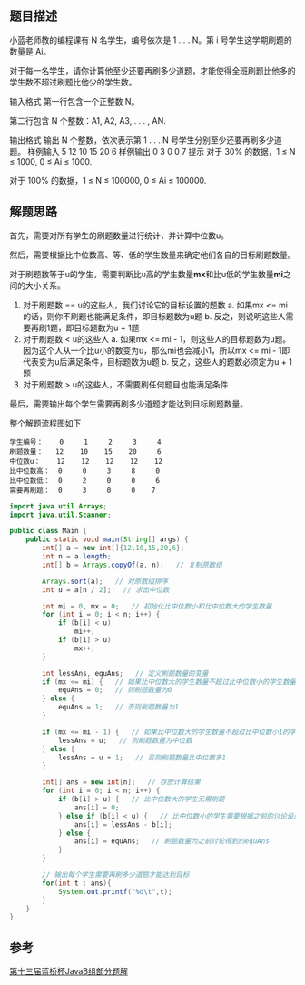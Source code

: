 ## 题目描述
小蓝老师教的编程课有 N 名学生，编号依次是 1 . . . N。第 i 号学生这学期刷题的数量是 Ai。

对于每一名学生，请你计算他至少还要再刷多少道题，才能使得全班刷题比他多的学生数不超过刷题比他少的学生数。

输入格式
第一行包含一个正整数 N。

第二行包含 N 个整数：A1, A2, A3, . . . , AN.

输出格式
输出 N 个整数，依次表示第 1 . . . N 号学生分别至少还要再刷多少道题。
样例输入
5
12 10 15 20 6
样例输出
0 3 0 0 7
提示
对于 30% 的数据，1 ≤ N ≤ 1000, 0 ≤ Ai ≤ 1000. 

对于 100% 的数据，1 ≤ N ≤ 100000, 0 ≤ Ai ≤ 100000.

## 解题思路

首先，需要对所有学生的刷题数量进行统计，并计算中位数u。

然后，需要根据比中位数高、等、低的学生数量来确定他们各自的目标刷题数量。

对于刷题数等于u的学生，需要判断比u高的学生数量**mx**和比u低的学生数量**mi**之间的大小关系。

1. 对于刷题数 == u的这些人，我们讨论它的目标设置的题数
    a. 如果mx <= mi的话，则你不刷题也能满足条件，即目标题数为u题
    b. 反之，则说明这些人需要再刷1题，即目标题数为u + 1题
2. 对于刷题数 < u的这些人
    a. 如果mx <= mi - 1，则这些人的目标题数为u题。因为这个人从一个比u小的数变为u，那么mi也会减小1，所以mx <= mi - 1即代表变为u后满足条件，目标题数为u题
    b. 反之，这些人的题数必须定为u + 1题
3. 对于刷题数 > u的这些人，不需要刷任何题目也能满足条件

最后，需要输出每个学生需要再刷多少道题才能达到目标刷题数量。


整个解题流程图如下
```
学生编号：    0     1     2     3     4
刷题数量：   12    10    15    20     6
中位数u：    12    12    12    12    12
比中位数高：  0     0     3     8     0
比中位数低：  0     2     0     0     6
需要再刷题：  0     3     0     0    7
```

```java
import java.util.Arrays;
import java.util.Scanner;

public class Main {
    public static void main(String[] args) {
        int[] a = new int[]{12,10,15,20,6};
        int n = a.length;
        int[] b = Arrays.copyOf(a, n);   // 复制原数组

        Arrays.sort(a);   // 对原数组排序
        int u = a[n / 2];   // 求出中位数

        int mi = 0, mx = 0;   // 初始化比中位数小和比中位数大的学生数量
        for (int i = 0; i < n; i++) {
            if (b[i] < u)
                mi++;
            if (b[i] > u)
                mx++;
        }

        int lessAns, equAns;   // 定义刷题数量的变量
        if (mx <= mi) {   // 如果比中位数大的学生数量不超过比中位数小的学生数量
            equAns = 0;   // 则刷题数量为0
        } else {
            equAns = 1;   // 否则刷题数量为1
        }

        if (mx <= mi - 1) {   // 如果比中位数大的学生数量不超过比中位数小1的学生数量
            lessAns = u;   // 则刷题数量为中位数
        } else {
            lessAns = u + 1;   // 否则刷题数量比中位数多1
        }

        int[] ans = new int[n];   // 存放计算结果
        for (int i = 0; i < n; i++) {
            if (b[i] > u) {   // 比中位数大的学生无需刷题
                ans[i] = 0;
            } else if (b[i] < u) {   // 比中位数小的学生需要根据之前的讨论设置目标刷题数量
                ans[i] = lessAns - b[i];
            } else {
                ans[i] = equAns;   // 刷题数量为之前讨论得到的equAns
            }
        }

        // 输出每个学生需要再刷多少道题才能达到目标
        for(int t : ans){
            System.out.printf("%d\t",t);
        }
    }
}
```

## 参考
[第十三届蓝桥杯JavaB组部分题解](https://zhuanlan.zhihu.com/p/495741612)